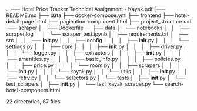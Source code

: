 .
├── Hotel Price Tracker Technical Assignment - Kayak.pdf
├── README.md
├── data
├── docker-compose.yml
├── frontend
├── hotel-detail-page.html
├── pagination-component.html
├── project_structure.md
├── scraper
│   ├── Dockerfile
│   ├── data
│   ├── notebooks
│   │   ├── scraper.log
│   │   └── scraper_test.ipynb
│   ├── requirements.txt
│   ├── src
│   │   ├── __init__.py
│   │   ├── config
│   │   │   ├── __init__.py
│   │   │   └── settings.py
│   │   ├── core
│   │   │   ├── __init__.py
│   │   │   ├── driver.py
│   │   │   └── logger.py
│   │   ├── extractors
│   │   │   ├── __init__.py
│   │   │   ├── amenities.py
│   │   │   ├── basic_info.py
│   │   │   ├── policies.py
│   │   │   ├── price.py
│   │   │   └── room.py
│   │   ├── scrapers
│   │   │   ├── __init__.py
│   │   │   └── kayak.py
│   │   └── utils
│   │       ├── __init__.py
│   │       ├── retry.py
│   │       └── selectors.py
│   └── tests
│       ├── __init__.py
│       └── test_scrapers
│           ├── __init__.py
│           └── test_kayak_scraper.py
└── search-hotel-component.html

22 directories, 67 files
